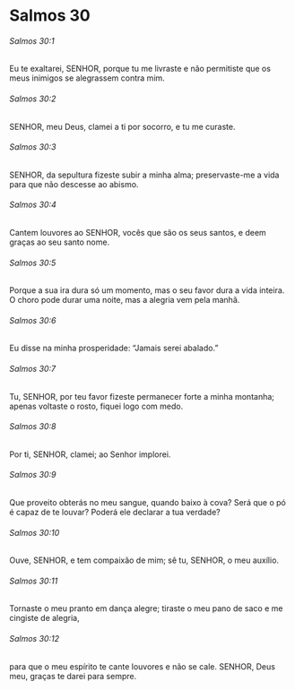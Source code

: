 # Salmos 30

###### Salmos 30:1

Eu te exaltarei, SENHOR, porque tu me livraste e não permitiste que os meus inimigos se alegrassem contra mim.

###### Salmos 30:2

SENHOR, meu Deus, clamei a ti por socorro, e tu me curaste.

###### Salmos 30:3

SENHOR, da sepultura fizeste subir a minha alma; preservaste-me a vida para que não descesse ao abismo.

###### Salmos 30:4

Cantem louvores ao SENHOR, vocês que são os seus santos, e deem graças ao seu santo nome.

###### Salmos 30:5

Porque a sua ira dura só um momento, mas o seu favor dura a vida inteira. O choro pode durar uma noite, mas a alegria vem pela manhã.

###### Salmos 30:6

Eu disse na minha prosperidade: “Jamais serei abalado.”

###### Salmos 30:7

Tu, SENHOR, por teu favor fizeste permanecer forte a minha montanha; apenas voltaste o rosto, fiquei logo com medo.

###### Salmos 30:8

Por ti, SENHOR, clamei; ao Senhor implorei.

###### Salmos 30:9

Que proveito obterás no meu sangue, quando baixo à cova? Será que o pó é capaz de te louvar? Poderá ele declarar a tua verdade?

###### Salmos 30:10

Ouve, SENHOR, e tem compaixão de mim; sê tu, SENHOR, o meu auxílio.

###### Salmos 30:11

Tornaste o meu pranto em dança alegre; tiraste o meu pano de saco e me cingiste de alegria,

###### Salmos 30:12

para que o meu espírito te cante louvores e não se cale. SENHOR, Deus meu, graças te darei para sempre.

